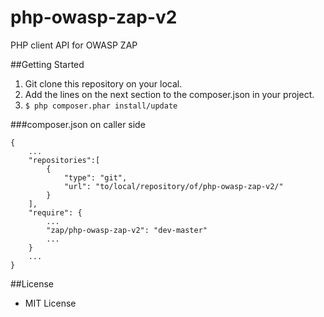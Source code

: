 php-owasp-zap-v2
================

PHP client API for OWASP ZAP

##Getting Started

1. Git clone this repository on your local.
2. Add the lines on the next section to the composer.json in your project.
3. `$ php composer.phar install/update`

###composer.json on caller side
```
{
	...
	"repositories":[
		{
			"type": "git",
			"url": "to/local/repository/of/php-owasp-zap-v2/"
		}
	],
	"require": {
		...
		"zap/php-owasp-zap-v2": "dev-master"
		...
	}
	...
}
```


##License
- MIT License
